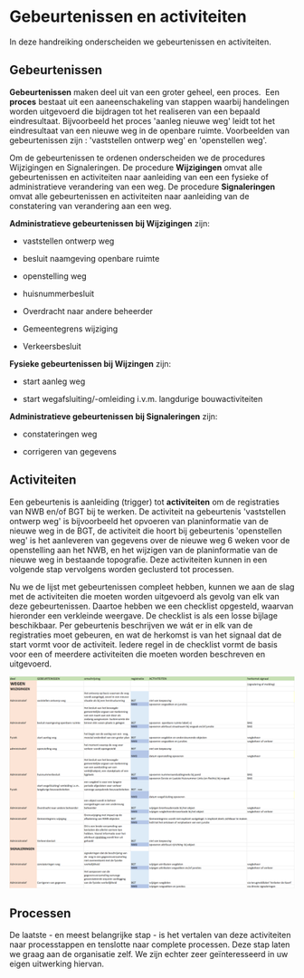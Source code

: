 Gebeurtenissen en activiteiten
==============================

In deze handreiking onderscheiden we gebeurtenissen en activiteiten.

Gebeurtenissen
--------------

**Gebeurtenissen** maken deel uit van een groter geheel, een proces.  Een
**proces** bestaat uit een aaneenschakeling van stappen waarbij handelingen
worden uitgevoerd die bijdragen tot het realiseren van een bepaald
eindresultaat. Bijvoorbeeld het proces 'aanleg nieuwe weg' leidt tot het
eindresultaat van een nieuwe weg in de openbare ruimte. Voorbeelden van
gebeurtenissen zijn : 'vaststellen ontwerp weg' en 'openstellen weg'.

Om de gebeurtenissen te ordenen onderscheiden we de procedures Wijzigingen en
Signaleringen. De procedure **Wijzigingen** omvat alle gebeurtenissen en
activiteiten naar aanleiding van een een fysieke of administratieve verandering
van een weg. De procedure **Signaleringen** omvat alle gebeurtenissen en
activiteiten naar aanleiding van de constatering van verandering aan een weg.

**Administratieve gebeurtenissen bij Wijzigingen** zijn:

-   vaststellen ontwerp weg

-   besluit naamgeving openbare ruimte

-   openstelling weg

-   huisnummerbesluit

-   Overdracht naar andere beheerder

-   Gemeentegrens wijziging

-   Verkeersbesluit

**Fysieke gebeurtenissen bij Wijzingen** zijn:

-   start aanleg weg

-   start wegafsluiting/-omleiding i.v.m. langdurige bouwactiviteiten

**Administratieve gebeurtenissen bij Signaleringen** zijn:

-   constateringen weg

-   corrigeren van gegevens

Activiteiten
------------

Een gebeurtenis is aanleiding (trigger) tot **activiteiten** om de registraties
van NWB en/of BGT bij te werken. De activiteit na gebeurtenis 'vaststellen
ontwerp weg' is bijvoorbeeld het opvoeren van planinformatie van de nieuwe weg
in de BGT, de activiteit die hoort bij gebeurtenis 'openstellen weg' is het
aanleveren van gegevens over de nieuwe weg 6 weken voor de openstelling aan het
NWB, en het wijzigen van de planinformatie van de nieuwe weg in bestaande
topografie. Deze activiteiten kunnen in een volgende stap vervolgens worden
geclusterd tot processen.

Nu we de lijst met gebeurtenissen compleet hebben, kunnen we aan de slag met de
activiteiten die moeten worden uitgevoerd als gevolg van elk van deze
gebeurtenissen. Daartoe hebben we een checklist opgesteld, waarvan hieronder een
verkleinde weergave. De checklist is als een losse bijlage beschikbaar. Per
gebeurtenis beschrijven we wát er in elk van de registraties moet gebeuren, en
wat de herkomst is van het signaal dat de start vormt voor de activiteit. Iedere
regel in de checklist vormt de basis voor een of meerdere activiteiten die
moeten worden beschreven en uitgevoerd.

![](media/92a8c18ed9b86cccbc727058a7835c71.png)

Processen
---------
De laatste - en meest belangrijke stap - is het vertalen van deze activiteiten naar processtappen en tenslotte naar complete processen. Deze stap laten we graag aan de organisatie zelf. We zijn echter zeer geïnteresseerd in uw eigen uitwerking hiervan.

